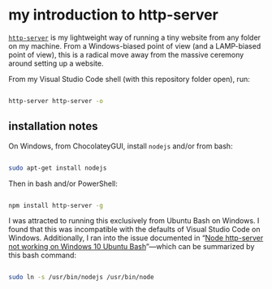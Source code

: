 # my introduction to http-server

[`http-server`](https://www.npmjs.com/package/http-server) is my lightweight way of running a tiny website from any folder on my machine. From a Windows-biased point of view (and a LAMP-biased point of view), this is a radical move away from the massive ceremony around setting up a website.

From my Visual Studio Code shell (with this repository folder open), run:

```bash

http-server http-server -o

```

## installation notes

On Windows, from ChocolateyGUI, install `nodejs` and/or from bash:

```bash

sudo apt-get install nodejs

```

Then in bash and/or PowerShell:

```bash

npm install http-server -g

```

I was attracted to running this exclusively from Ubuntu Bash on Windows. I found that this was incompatible with the defaults of Visual Studio Code on Windows. Additionally, I ran into the issue documented in “[Node http-server not working on Windows 10 Ubuntu Bash](https://stackoverflow.com/questions/37497914/node-http-server-not-working-on-windows-10-ubuntu-bash)”—which can be summarized by this bash command:

```bash

sudo ln -s /usr/bin/nodejs /usr/bin/node

```